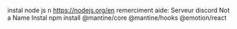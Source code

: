 instal node js n
https://nodejs.org/en
remerciment aide:
Serveur discord Not a Name
Instal
npm install @mantine/core @mantine/hooks @emotion/react

